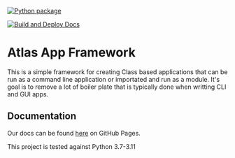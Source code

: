 [![Python package](https://github.com/renderbox/atlas-framework/actions/workflows/python-package.yml/badge.svg)](https://github.com/renderbox/atlas-framework/actions/workflows/python-package.yml)

[![Build and Deploy Docs](https://github.com/renderbox/atlas-framework/actions/workflows/build-docs.yml/badge.svg)](https://github.com/renderbox/atlas-framework/actions/workflows/build-docs.yml)

# Atlas App Framework

This is a simple framework for creating Class based applications that can be run as a command line application or importated and run as a module. It's goal is to remove a lot of boiler plate that is typically done when writting CLI and GUI apps.

## Documentation

Our docs can be found [here](https://renderbox.github.io/atlas-framework) on GitHub Pages.

This project is tested against Python 3.7-3.11
